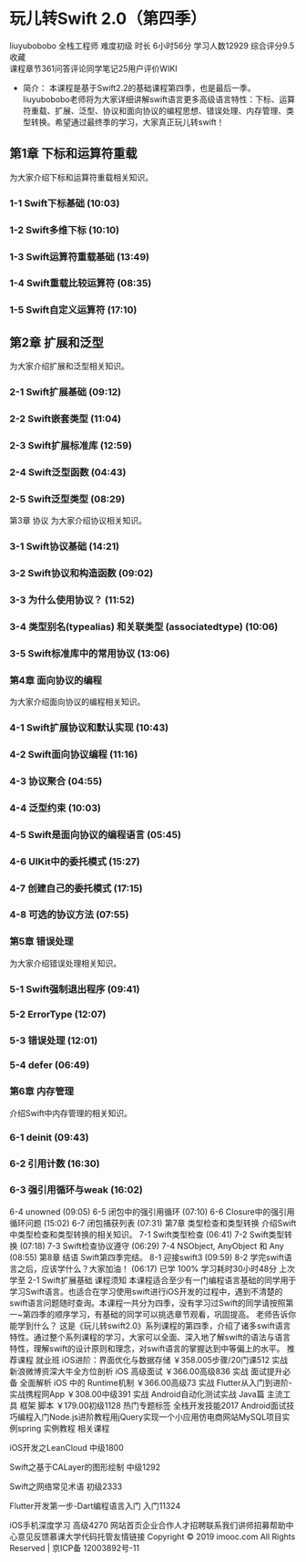 # 玩儿转Swift 2.0（第四季）
 
liuyubobobo
全栈工程师 难度初级 时长 6小时56分 学习人数12929 综合评分9.5 收藏   
课程章节361问答评论同学笔记25用户评价WIKI
- 简介：
本课程是基于Swift2.2的基础课程第四季，也是最后一季。liuyubobobo老师将为大家详细讲解swift语言更多高级语言特性：下标、运算符重载、扩展、泛型、协议和面向协议的编程思想、错误处理、内存管理、类型转换。希望通过最终季的学习，大家真正玩儿转swift！  

## 第1章 下标和运算符重载
为大家介绍下标和运算符重载相关知识。
### 1-1 Swift下标基础 (10:03)
### 1-2 Swift多维下标 (10:10)
### 1-3 Swift运算符重载基础 (13:49)
### 1-4 Swift重载比较运算符 (08:35)
### 1-5 Swift自定义运算符 (17:10)
## 第2章 扩展和泛型
为大家介绍扩展和泛型相关知识。
### 2-1 Swift扩展基础 (09:12)
### 2-2 Swift嵌套类型 (11:04)
###  2-3 Swift扩展标准库 (12:59)
###  2-4 Swift泛型函数 (04:43)
###  2-5 Swift泛型类型 (08:29)
第3章 协议
为大家介绍协议相关知识。
###  3-1 Swift协议基础 (14:21)
###  3-2 Swift协议和构造函数 (09:02)
###  3-3 为什么使用协议？ (11:52)
###  3-4 类型别名(typealias) 和关联类型 (associatedtype) (10:06)
###  3-5 Swift标准库中的常用协议 (13:06)
### 第4章 面向协议的编程
为大家介绍面向协议的编程相关知识。
###  4-1 Swift扩展协议和默认实现 (10:43)
###  4-2 Swift面向协议编程 (11:16)
###  4-3 协议聚合 (04:55)
###  4-4 泛型约束 (10:03)
###  4-5 Swift是面向协议的编程语言 (05:45)
###  4-6 UIKit中的委托模式 (15:27)
###   4-7 创建自己的委托模式 (17:15)
###   4-8 可选的协议方法 (07:55)
###  第5章 错误处理
为大家介绍错误处理相关知识。
###   5-1 Swift强制退出程序 (09:41)
###   5-2 ErrorType (12:07)
###   5-3 错误处理 (12:01)
###   5-4 defer (06:49)
###  第6章 内存管理
介绍Swift中内存管理的相关知识。
###   6-1 deinit (09:43)
###   6-2 引用计数 (16:30)
###   6-3 强引用循环与weak (16:02)
 6-4 unowned (09:05)
 6-5 闭包中的强引用循环 (07:10)
 6-6 Closure中的强引用循环问题 (15:02)
 6-7 闭包捕获列表 (07:31)
第7章 类型检查和类型转换
介绍Swift中类型检查和类型转换的相关知识。
 7-1 Swift类型检查 (06:41)
 7-2 Swift类型转换 (07:18)
 7-3 Swift检查协议遵守 (06:29)
 7-4 NSObject, AnyObject 和 Any (08:55)
第8章 结语
Swift第四季完结。
 8-1 迎接swift3 (09:59)
 8-2 学完swift语言之后，应该学什么？大家加油！ (06:17)
已学 100% 学习耗时30小时48分
上次学至 2-1 Swift扩展基础
课程须知
本课程适合至少有一门编程语言基础的同学用于学习Swift语言。也适合在学习使用swift进行iOS开发的过程中，遇到不清楚的swift语言问题随时查询。本课程一共分为四季，没有学习过Swift的同学请按照第一~第四季的顺序学习，有基础的同学可以挑选章节观看，巩固提高。
老师告诉你能学到什么？
这是《玩儿转swift2.0》系列课程的第四季，介绍了诸多swift语言特性。通过整个系列课程的学习，大家可以全面、深入地了解swift的语法与语言特性，理解swift的设计原则和理念，对swift语言的掌握达到中等偏上的水平。
推荐课程
就业班
iOS进阶：界面优化与数据存储
￥358.005步骤/20门课512
实战
新浪微博资深大牛全方位剖析 iOS 高级面试
￥366.00高级836
实战
面试提升必备 全面解析 iOS 中的 Runtime机制
￥366.00高级73
实战
Flutter从入门到进阶-实战携程网App
￥308.00中级391
实战
Android自动化测试实战 Java篇 主流工具 框架 脚本
￥179.00初级1128
热门专题标签
全栈开发技能2017 Android面试技巧编程入门Node.js进阶教程用jQuery实现一个小应用仿电商网站MySQL项目实例spring 实例教程
相关课程

iOS开发之LeanCloud
中级1800

Swift之基于CALayer的图形绘制
中级1292

Swift之网络常见术语
初级2333

Flutter开发第一步-Dart编程语言入门
入门11324

iOS手机深度学习
高级4270
网站首页企业合作人才招聘联系我们讲师招募帮助中心意见反馈慕课大学代码托管友情链接
Copyright © 2019 imooc.com All Rights Reserved | 京ICP备 12003892号-11

